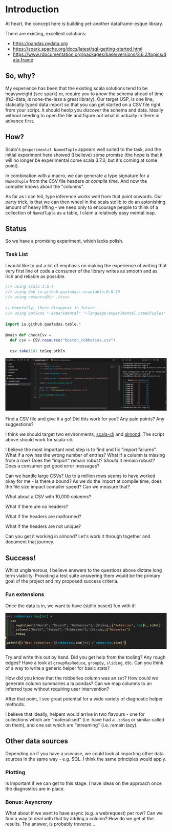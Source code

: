 # Introduction

At heart, the concept here is building yet-another dataframe-esque library.

There are existing, excellent solutions:
- https://pandas.pydata.org
- https://spark.apache.org/docs/latest/sql-getting-started.html
- https://www.rdocumentation.org/packages/base/versions/3.6.2/topics/data.frame

## So, why?

My experience has been that the existing scala solutions tend to be heavyweight (see spark) or, require you to _know_ the schema ahead of time (fs2-data, is none-the-less a great library). Our target USP, is one line, statically typed data import so that you can get started on a CSV file right from your script. It should heolp you _discover_ the schema and data. Ideally without needing to open the file and figure out what is actually in there in advance first.

## How?

Scala's `@experimental NamedTuple` appears well suited to the task, and the initial experiment here showed (I believe) some promise (the hope is that it will no longer be experimental come scala 3.7.0, but it's coming at some point).

In combination with a macro, we can generate a type signature for a `NamedTuple` from the CSV file headers _at compile time_. And now the compiler knows about the "columns".

As far as I can tell, type inference works well from that point onwards. Our party trick, is that we can then wheel in the scala stdlib to do an astonishing amount of heavy lifting - we need only to encourage people to think of a collection of `NamedTuple` as a table, I claim a relatively easy mental leap.

## Status

So we have a promising experiment, which lacks polish.

### Task List

I would like to put a lot of emphasis on making the experience of writing that very first line of code a consumer of the library writes as smooth and as rich and reliable as possible.

```scala
//> using scala 3.6.4
//> using dep io.github.quafadas::scautable:0.0.19
//> using resourceDir ./csvs

// Hopefully, these disappear in future
//> using options "-experimental" "-language:experimental.namedTuples"

import io.github.quafadas.table.*

@main def checkCsv =
  def csv = CSV.resource("boston_robberies.csv")

  csv.take(10).toSeq.ptbln

```
![Example](site/docs/_assets/minimal.png)

Find a CSV file and give it a go! Did this work for you? Any pain points? Any suggestions?

I think we should target two environments, [scala-cli](https://scala-cli.virtuslab.org) and [almond](https://almond.sh). The script above should work for scala-cli.

I believe the most important next step is to find and fix "import failures". What if a row has the wrong number of entries? What if a column is missing from a row? Does the "import" remain robust? _Should_ it remain robust? Does a consumer get good error messages?

Can we handle large CSVs? Up to a million rows seems to have worked okay for me - is there a bound? As we do the import at compile time, does the file size impact compiler speed? Can we measure that?

What about a CSV with 10,000 _columns_?

What if there are no headers?

What if the headers are malformed?

What if the headers are not unique?

Can you get it working in almond? Let's work it through together and document that journey.

## Success!
Whilst unglamorous, I believe answers to the questions above dictate long term viability. Providing a test suite answering them would be the primary goal of the project and my proposed success criteria.

### Fun extensions

Once the data is in, we want to have (stdlib based) fun with it!

![Example](site/docs/_assets/stdlib.png)

Try and write this out by hand. Did you get help from the tooling? Any rough edges? Have a look at `groupMapReduce`, `groupBy`, `sliding`, etc. Can you think of a way to write a generic helper for basic stats?

How did you know that the robberies column was an `Int`? How could we generate column summaries a la pandas? Can we map columns to an inferred type without requiring user intervention?

After that point, I see great potential for a wide variety of diagnostic helper methods.

I believe that ideally, helpers would arrive in two flavours - one for collections which are "materialised" (i.e. have had a `.toSeq` or similar called on them), and one set which are "streaming" (i.e. remain lazy).

## Other data sources

Depending on if you have a usecase, we could look at importing other data sources in the same way - e.g. SQL. I think the same principles would apply.

### Plotting

Is important if we can get to this stage. I have ideas on the approach once the diagnostics are in place.

### Bonus: Asyncrony

What about if we want to have async (e.g. a webrequest) per row? Can we find a way to deal with that by adding a column? How do we get at the results. The answer, is probably traverse...












